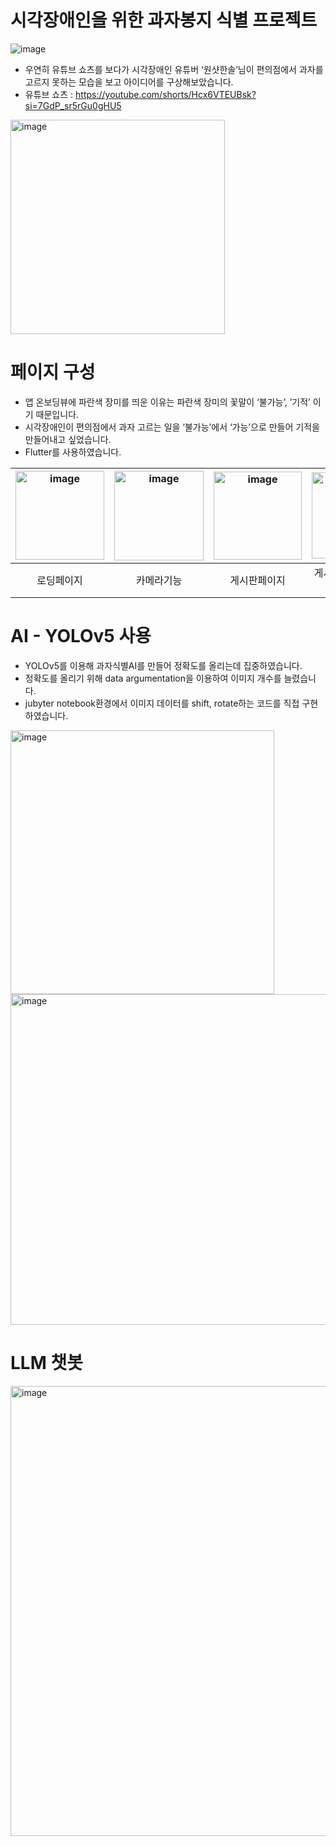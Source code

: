 # 시각장애인을 위한 과자봉지 식별 프로젝트

![image](https://github.com/user-attachments/assets/1d5dd9b1-5e21-40f8-94a6-fbc66b46e3ca)
- 우연히 유튜브 쇼츠를 보다가 시각장애인 유튜버 ‘원샷한솔’님이 편의점에서 과자를 고르지 못하는 모습을 보고 아이디어를 구상해보았습니다.
- 유튜브 쇼츠 : https://youtube.com/shorts/Hcx6VTEUBsk?si=7GdP_sr5rGu0gHU5
<img width="343" alt="image" src="https://github.com/user-attachments/assets/b6496490-7d36-4cfd-b287-11041c287714">

# 페이지 구성
- 앱 온보딩뷰에 파란색 장미를 띄운 이유는 파란색 장미의 꽃말이 ‘불가능’, ’기적’ 이기 때문입니다.
- 시각장애인이 편의점에서 과자 고르는 일을 ‘불가능’에서 ‘가능’으로 만들어 기적을 만들어내고 싶었습니다.
- Flutter를 사용하였습니다.

|<img width="142" alt="image" src="https://github.com/user-attachments/assets/9558282d-0d6e-4c80-aa51-0dfb561ae284">|<img width="143" alt="image" src="https://github.com/user-attachments/assets/e94011c4-e15d-4da6-bf69-eb2ef06b88e2">|<img width="141" alt="image" src="https://github.com/user-attachments/assets/df3a0aba-a777-4760-94b6-97d5849ad2c2">|<img width="138" alt="image" src="https://github.com/user-attachments/assets/4628d876-400b-4046-bc16-b91dcd33227a">|<img width="137" alt="image" src="https://github.com/user-attachments/assets/405682dd-713d-44f6-9ab5-42bad30f6f03">|
|:---:|:---:|:---:|:---:|:---:|
|로딩페이지|카메라기능|게시판페이지|게시판에 글 작성 모습|장애인을 위한 LLM 챗봇

# AI - YOLOv5 사용
- YOLOv5를 이용해 과자식별AI를 만들어 정확도를 올리는데 집중하였습니다.
- 정확도를 올리기 위해 data argumentation을 이용하여 이미지 개수를 늘렸습니다.
- jubyter notebook환경에서 이미지 데이터를 shift, rotate하는 코드를 직접 구현하였습니다.

<img width="422" alt="image" src="https://github.com/user-attachments/assets/eb5b33ec-eced-4600-abd1-1909c5d52726">

<img width="529" alt="image" src="https://github.com/user-attachments/assets/c972846e-8e45-4049-ba32-9645284da346">

# LLM 챗봇
<img width="720" alt="image" src="https://github.com/user-attachments/assets/67dc9b3d-ee1e-4332-b1a2-9ac8135826cd">
